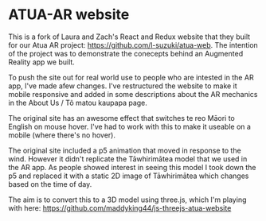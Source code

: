 # ATUA-AR website

This is a fork of Laura and Zach's React and Redux website that they built for our Atua AR project: https://github.com/l-suzuki/atua-web. The intention of the project was to demonstrate the conecepts behind an Augmented Reality app we built.

To push the site out for real world use to people who are intested in the AR app, I've made afew changes. I've restructured the website to make it mobile responsive and added in some descriptions about the AR mechanics in the About Us / Tõ matou kaupapa page. 

The original site has an awesome effect that switches te reo Māori to English on mouse hover. I've had to work with this to make it useable on a mobile (where there's no hover). 

The original site included a p5 animation that moved in response to the wind. However it didn't replicate the Tāwhirimātea model that we used in the AR app. As people showed interest in seeing this model I took down the p5 and replaced it with a static 2D image of Tāwhirimātea which changes based on the time of day.

The aim is to convert this to a 3D model using three.js, which I'm playing with here: https://github.com/maddyking44/js-threejs-atua-website
